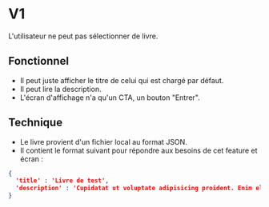 # V1

L'utilisateur ne peut pas sélectionner de livre.

## Fonctionnel

- Il peut juste afficher le titre de celui qui est chargé par défaut.
- Il peut lire la description.
- L'écran d'affichage n'a qu'un CTA, un bouton "Entrer".

## Technique

- Le livre provient d'un fichier local au format JSON.
- Il contient le format suivant pour répondre aux besoins de cet feature et écran :

```JSON
{
  'title' : 'Livre de test',
  'description' : 'Cupidatat ut voluptate adipisicing proident. Enim elit adipisicing pariatur amet ullamco reprehenderit et adipisicing elit. Voluptate adipisicing adipisicing laborum ex nostrud dolor consequat exercitation adipisicing. Duis aliquip et cillum et commodo ad.'
}
```
